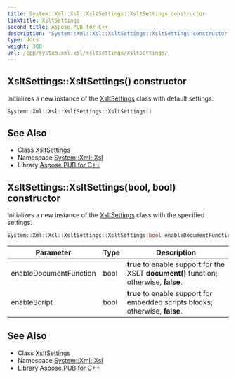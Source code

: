 ```yaml
---
title: System::Xml::Xsl::XsltSettings::XsltSettings constructor
linktitle: XsltSettings
second_title: Aspose.PUB for C++
description: 'System::Xml::Xsl::XsltSettings::XsltSettings constructor. Initializes a new instance of the XsltSettings class with default settings in C++.'
type: docs
weight: 300
url: /cpp/system.xml.xsl/xsltsettings/xsltsettings/
---
```

## XsltSettings::XsltSettings() constructor


Initializes a new instance of the [XsltSettings](../) class with default settings.

```cpp
System::Xml::Xsl::XsltSettings::XsltSettings()
```

## See Also

* Class [XsltSettings](../)
* Namespace [System::Xml::Xsl](../../)
* Library [Aspose.PUB for C++](../../../)
## XsltSettings::XsltSettings(bool, bool) constructor


Initializes a new instance of the [XsltSettings](../) class with the specified settings.

```cpp
System::Xml::Xsl::XsltSettings::XsltSettings(bool enableDocumentFunction, bool enableScript)
```


| Parameter | Type | Description |
| --- | --- | --- |
| enableDocumentFunction | bool | **true** to enable support for the XSLT **document()** function; otherwise, **false**. |
| enableScript | bool | **true** to enable support for embedded scripts blocks; otherwise, **false**. |

## See Also

* Class [XsltSettings](../)
* Namespace [System::Xml::Xsl](../../)
* Library [Aspose.PUB for C++](../../../)
